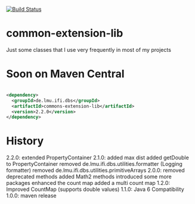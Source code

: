 [![Build Status](https://secure.travis-ci.org/locked-fg/common-extension-lib.png?branch=master)](https://travis-ci.org/locked-fg/common-extension-lib)

# common-extension-lib

Just some classes that I use very frequently in most of my projects

# Soon on Maven Central

```xml

<dependency>
  <groupId>de.lmu.ifi.dbs</groupId>
  <artifactId>commons-extension-lib</artifactId>
  <version>2.2.0</version>
</dependency>
```

# History
2.2.0: extended PropertyContainer
2.1.0: added max dist
       added getDouble to PropertyContainer
       removed de.lmu.ifi.dbs.utilities.formatter (Logging formatter)
       removed de.lmu.ifi.dbs.utilities.primitiveArrays
2.0.0: removed deprecated methods
       added Math2 methods
       introduced some more packages
       enhanced the count map
       added a multi count map
1.2.0: Improved CountMap (supports double values)
1.1.0: Java 6 Compatibility
1.0.0: maven release
